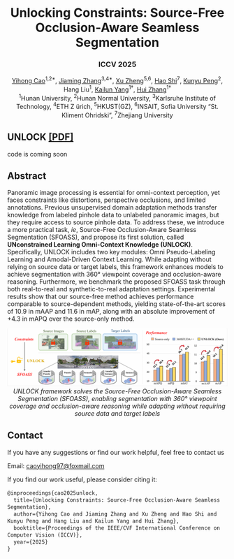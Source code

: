 <p align="center">
<h1 align="center"><strong>Unlocking Constraints: Source-Free Occlusion-Aware Seamless Segmentation</strong></h1>
<h3 align="center">ICCV 2025</h3>

<p align="center">
    <a href="https://github.com/yihong-97">Yihong Cao</a><sup>1,2*</sup>,</span>
    <a href="https://jamycheung.github.io">Jiaming Zhang</a><sup>3,4*</sup>,
    <a href="https://zhengxujosh.github.io/">Xu Zheng</a><sup>5,6</sup>,
    <a href="https://github.com/MasterHow">Hao Shi</a><sup>7</sup>,
    <a href="https://github.com/KPeng9510">Kunyu Peng</a><sup>2</sup>,
    <a>Hang Liu</a><sup>1</sup>,
    <a href="https://yangkailun.com">Kailun Yang</a><sup>1†</sup>,
    <a href="http://robotics.hnu.edu.cn/info/1071/1538.htm">Hui Zhang</a><sup>1†</sup>
    <br>
        <sup>1</sup>Hunan University,
        <sup>2</sup>Hunan Normal University,
        <sup>3</sup>Karlsruhe Institute of Technology,
        <sup>4</sup>ETH Z ̈urich,
        <sup>5</sup>HKUST(GZ),
        <sup>6</sup>INSAIT, Sofia University “St. Kliment Ohridski”,
        <sup>7</sup>Zhejiang University
</p>

## UNLOCK [[PDF]]([https://arxiv.org/pdf/2407.02182](https://arxiv.org/pdf/2506.21198))

code is coming soon

## Abstract
Panoramic image processing is essential for omni-context perception, yet faces constraints like distortions, perspective occlusions, and limited annotations. Previous unsupervised domain adaptation methods transfer knowledge from labeled pinhole data to unlabeled panoramic images, but they require access to source pinhole data. To address these, we introduce a more practical task, _ie_, Source-Free Occlusion-Aware Seamless Segmentation (SFOASS), and propose its first solution, called **UNconstrained Learning Omni-Context Knowledge (UNLOCK)**. Specifically, UNLOCK includes two key modules: Omni Pseudo-Labeling Learning and Amodal-Driven Context Learning. While adapting without relying on source data or target labels, this framework enhances models to achieve segmentation with 360° viewpoint coverage and occlusion-aware reasoning. Furthermore, we benchmark the proposed SFOASS task through both real-to-real and synthetic-to-real adaptation settings. Experimental results show that our source-free method achieves performance comparable to source-dependent methods, yielding state-of-the-art scores of 10.9 in mAAP and 11.6 in mAP, along with an absolute improvement of +4.3 in mAPQ over the source-only method.

<p align="center">
<img src="./fig/banner.png" width="1080px"/>  
<br>
<em>UNLOCK framework solves the Source-Free Occlusion-Aware Seamless Segmentation (SFOASS), enabling segmentation with 360° viewpoint coverage and occlusion-aware reasoning while adapting without requiring source data and target labels</em>
</p>

## Contact
If you have any suggestions or find our work helpful, feel free to contact us

Email: caoyihong97@foxmail.com

If you find our work useful, please consider citing it:

```
@inproceedings{cao2025unlock,
  title={Unlocking Constraints: Source-Free Occlusion-Aware Seamless Segmentation},
  author={Yihong Cao and Jiaming Zhang and Xu Zheng and Hao Shi and Kunyu Peng and Hang Liu and Kailun Yang and Hui Zhang},
  booktitle={Proceedings of the IEEE/CVF International Conference on Computer Vision (ICCV)},
  year={2025}
}
```
